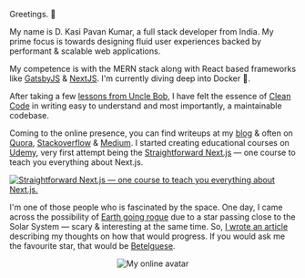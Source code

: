Greetings. 👋

My name is D. Kasi Pavan Kumar, a full stack developer from India. My prime focus is towards designing fluid user experiences backed by performant & scalable web applications.

My competence is with the MERN stack along with React based frameworks like [GatsbyJS](https://www.gatsbyjs.com) & [NextJS](https://nextjs.org). I'm currently diving deep into Docker 🐳.

After taking a few [lessons from Uncle Bob](https://youtu.be/7EmboKQH8lM), I have felt the essence of [Clean Code](https://links.kasipavankumar.in/clean-code) in writing easy to understand and most importantly, a maintainable codebase.

Coming to the online presence, you can find writeups at my [blog](https://kasipavankumar.in/blog/) & often on [Quora](https://links.kasipavankumar.in/quora), [Stackoverflow](https://links.kasipavankumar.in/stackoverflow) & [Medium](https://links.kasipavankumar.in/medium). I started creating educational courses on [Udemy](https://links.kasipavankumar.in/udemy), very first attempt being the [Straightforward Next.js](https://www.udemy.com/course/straightforward-nextjs/) — one course to teach you everything about Next.js.

[![Straightforward Next.js — one course to teach you everything about Next.js.](https://storage.googleapis.com/devdkpk.appspot.com/assets/sf-nextjs/sf-nextjs-rise.gif)](https://www.udemy.com/course/straightforward-nextjs/)

I'm one of those people who is fascinated by the space. One day, I came across the possibility of [Earth going rogue](https://youtu.be/gLZJlf5rHVs) due to a star passing close to the Solar System — scary & interesting at the same time. So, [I wrote an article](https://links.kasipavankumar.in/rogue-earth-hypothesis) describing my thoughts on how that would progress. If you would ask me the favourite star, that would be [Betelguese](https://en.wikipedia.org/wiki/Betelgeuse).

<div align="center">

![My online avatar](https://avatars.githubusercontent.com/u/44864604?v=4&s=62)

</div>
